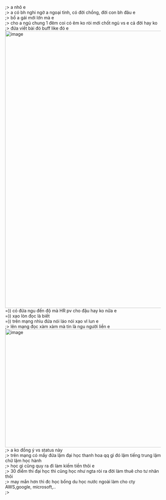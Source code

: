 ;> a nhô e<br>
;> a có bh nghi ngờ a ngoại tình, có đời chồng, đời con bh đâu e<br>
;> bồ a gái mới lớn mà e<br>
;> cho a ngủ chung 1 đêm coi có êm ko ròi mới chốt ngủ vs e cả đời hay ko<br>
;> đứa viết bài đó buff like đó e<br>
<img width="1331" height="895" alt="image" src="https://github.com/user-attachments/assets/a1d4ef2a-ef1f-4e9d-bfdb-1468e47fba9b" /><br>
=)) có đứa ngu đến độ mà HR pv cho đậu hay ko nữa e<br>
=)) xạo lòn đọc là biết<br>
=)) trên mạng nhìu đứa nói láo nói xạo vl lun e<br>
;> lên mạng đọc xàm xàm mà tin là ngu người liền e<br>
<img width="1038" height="382" alt="image" src="https://github.com/user-attachments/assets/625e3f8b-55ee-475c-bb69-23c9f8b2ac9d" /><br>
;> a ko đồng ý vs status này<br>
;> trên mạng có mấy đứa lậm đại học thanh hoa qq gì đó lậm tiếng trung lậm chữ lậm học hành<br>
;> học gì cũng quy ra đi làm kiếm tiền thôi e<br>
;> 30 điểm thi đại học thì cũng học như ngta ròi ra đời làm thuê cho tư nhân thôi<br>
;> may mắn hơn thì đc học bổng du học nước ngoài làm cho cty AWS,google, microsoft,..<br>
;> 
